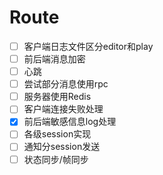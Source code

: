 # Route

- [ ] 客户端日志文件区分editor和play
- [ ] 前后端消息加密
- [ ] 心跳
- [ ] 尝试部分消息使用rpc
- [ ] 服务器使用Redis
- [ ] 客户端连接失败处理
- [x] 前后端敏感信息log处理
- [ ] 各级session实现
- [ ] 通知分session发送
- [ ] 状态同步/帧同步